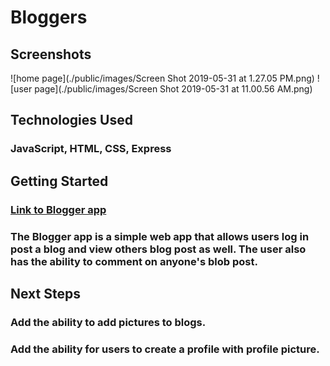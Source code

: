 # Bloggers 

## Screenshots 
![home page](./public/images/Screen Shot 2019-05-31 at 1.27.05 PM.png) 
![user page](./public/images/Screen Shot 2019-05-31 at 11.00.56 AM.png) 

## Technologies Used 
### JavaScript, HTML, CSS, Express 

## Getting Started 
### [Link to Blogger app](https://afternoon-brook-18298.herokuapp.com/users#) 
### The Blogger app is a simple web app that allows users log in  post a blog and view others blog post as well. The user also has the ability to comment on anyone's blob post. 

## Next Steps 
### Add the ability to add pictures to blogs.
### Add the ability for users to create a profile with profile picture. 
